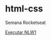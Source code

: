 # html-css

Semana Rocketseat

<a href="https://github.com/brenoemori/NLW-eSports/index.html"> Executar NLW1</a>


